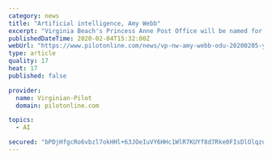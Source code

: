 ```yaml
---
category: news
title: "Artificial intelligence, Amy Webb"
excerpt: "Virginia Beach's Princess Anne Post Office will be named for Ryan “Keith” Cox. Cox died during the May 31 mass shooting in Virginia Beach. He is known by his coworkers as the man who protected them that day. As seen Friday, January 24, 2020."
publishedDateTime: 2020-02-04T15:32:00Z
webUrl: "https://www.pilotonline.com/news/vp-nw-amy-webb-odu-20200205-yonacbzmlvc3xd5wns5drpvdri-photogallery.html"
type: article
quality: 17
heat: 17
published: false

provider:
  name: Virginian-Pilot
  domain: pilotonline.com

topics:
  - AI

secured: "bPDjHfgcRo6vbzl7okHHl+63JOeIuVY6HHc1WlR7KUYf8d7Rke0FIsDlOlqzuDOEFcKbbv4Hl86tb4Dx02JnDVAQHk8qaoPsFQMyJiCcKEVw5tKCtkP0ZLy9Os/RIrobRzTXt1cCkosuEs8HJ789J4UgxWuzIMysdPF2tAlK9/NLxmp0MWrAb5+yHINiNek965RhG+Eq+zC/HBxHdsQczPy2IBl0aHa1FOTtgBGweHZ9ju5PPMCv9fWNki+YfufLgHCksxbz2CKT6JAHFpvN0xCXeXfW6kiMXt4vl0q6n9JH4BuZKEAVNZNays9fInUs0ab1SRNIeagEpA5w1N8ipyvhUoAcTAR3gTr0PxCXRuIk8A3FVTO61Fe4hhm2BI4dQur6SsHKvUyettDDlsJn+2gda1JCLhZu/vPhXHMPnHg3fUgQcEG8yzHzuloAm7zqBAGQDY2052DX44eish4z9wCgBPjKIJfJXqfPHhlykLE=;sTePAd645SMc2LnhtmHKQA=="
---
```


